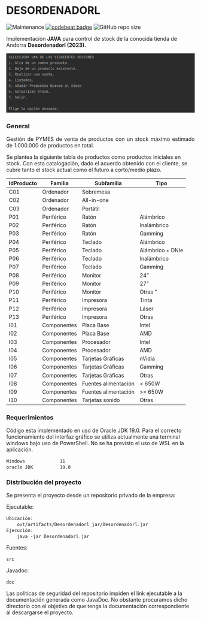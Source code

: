 DESORDENADORL
=========
![Maintenance](https://img.shields.io/maintenance/yes/2023)  [![codebeat badge](https://codebeat.co/badges/7ccb76f8-05e8-4d01-85b7-4f70286f954c)](https://codebeat.co/projects/github-com-innovatechdevelopers-desordenadorl-main)  ![GitHub repo size](https://img.shields.io/github/repo-size/InnovatechDevelopers/Desordenadorl?style=plastic)

Implementación **JAVA** para control de stock de la conocida tienda de Andorra **Desordenadorl (2023).**

<div style="text-align:center"><img src="images\terminal.png" ,width=600/></div>

### General
<p align="justify">
Gestión de PYMES de venta de productos con un stock máximo estimado de 1.000.000 de productos en total.

Se plantea la siguiente tabla de productos como productos iniciales en stock. Con esta catalogación, dado el acuerdo obtenido con el cliente, se cubre tanto el stock actual como el futuro a corto/medio plazo.

|     IdProducto    |     Familia        |     Subfamilia              |     Tipo                |
|-------------------|--------------------|-----------------------------|-------------------------|
|     C01           |     Ordenador      |     Sobremesa               |                         |
|     C02           |     Ordenador      |     All-in-one              |                         |
|     C03           |     Ordenador      |     Portátil                |                         |
|     P01           |     Periférico     |     Ratón                   |     Alámbrico           |
|     P02           |     Periférico     |     Ratón                   |     Inalámbrico         |
|     P03           |     Periférico     |     Ratón                   |     Gamming             |
|     P04           |     Periférico     |     Teclado                 |     Alámbrico           |
|     P05           |     Periférico     |     Teclado                 |     Alámbrico + DNIe    |
|     P06           |     Periférico     |     Teclado                 |     Inalámbrico         |
|     P07           |     Periférico     |     Teclado                 |     Gamming             |
|     P08           |     Periférico     |     Monitor                 |     24”                 |
|     P09           |     Periférico     |     Monitor                 |     27”                 |
|     P10           |     Periférico     |     Monitor                 |     Otras “             |
|     P11           |     Periférico     |     Impresora               |     Tinta               |
|     P12           |     Periférico     |     Impresora               |     Láser               |
|     P13           |     Periférico     |     Impresora               |     Otras               |
|     I01           |     Componentes    |     Placa Base              |     Intel               |
|     I02           |     Componentes    |     Placa Base              |     AMD                 |
|     I03           |     Componentes    |     Procesador              |     Intel               |
|     I04           |     Componentes    |     Procesador              |     AMD                 |
|     I05           |     Componentes    |     Tarjetas Gráficas       |     nVidia              |
|     I06           |     Componentes    |     Tarjetas Gráficas       |     Gamming             |
|     I07           |     Componentes    |     Tarjetas Gráficas       |     Otras               |
|     I08           |     Componentes    |     Fuentes alimentación    |     < 650W              |
|     I09           |     Componentes    |     Fuentes alimentación    |     >= 650W             |
|     I10           |     Componentes    |     Tarjetas sonido         |     Otras               |



### Requerimientos

Código esta implementado en uso de Oracle JDK 19.0. 
Para el correcto funcionamiento del interfaz gráfico se utiliza actualmente una terminal windows bajo uso de PowerShell. No se ha previsto el uso de WSL en la aplicación.

```
Windows             11
oracle JDK          19.0
```

### Distribución del proyecto
<p align="justify">
Se presenta el proyecto desde un repositorio privado de la empresa:

Ejecutable:
```
Ubicación:
    out/artifacts/Desordenadorl_jar/Desordenadorl.jar
Ejecución:
    java -jar Desordenadorl.jar
```


Fuentes: 
```
src
```
Javadoc:
```
doc
```
Las politicas de seguridad del repositorio impiden el link ejecutable a la documentación generada como JavaDoc. No obstante procuramos dicho directorio con el objetivo de que tenga la documentación correspondiente al descargarse el proyecto.